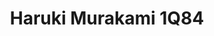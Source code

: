 ---
title: Haruki Murakami 1Q84
categories: [fantasy novel,fiction literature]
tags: [2009,Japan,Murakami,2010,story,⭐⭐⭐⭐⭐⭐⭐☆☆☆ 7/10]
---